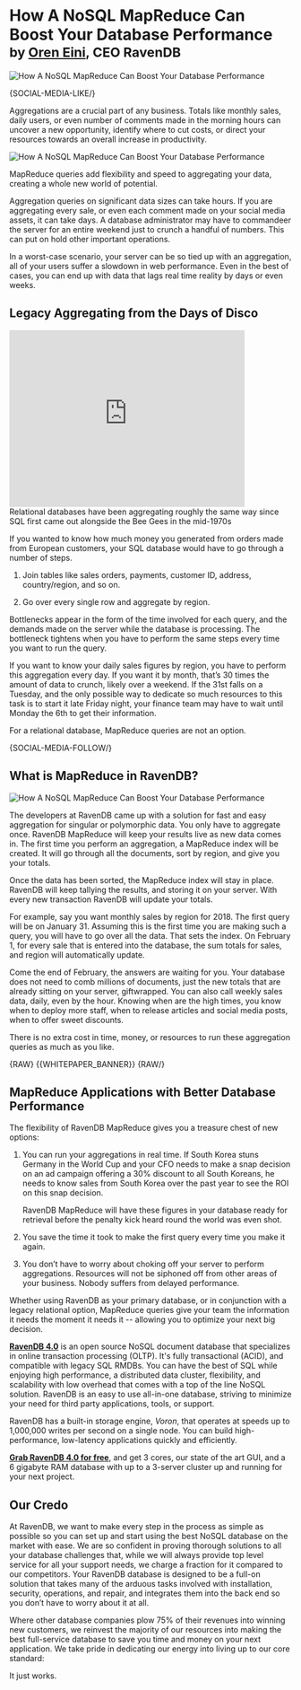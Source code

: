 # How A NoSQL MapReduce Can Boost Your Database Performance<br/><small>by <a href="mailto:ayende@ayende.com">Oren Eini</a>, CEO RavenDB</small>

![How A NoSQL MapReduce Can Boost Your Database Performance](images/how-nosql-mapreduce-can-boost-your-database-performance.jpg)

{SOCIAL-MEDIA-LIKE/}

Aggregations are a crucial part of any business. Totals like monthly sales, daily users, or even number of comments made in the morning hours can uncover a new opportunity, identify where to cut costs, or direct your resources towards an overall increase in productivity.

<img class="pull-right margin-left img-responsive" alt="How A NoSQL MapReduce Can Boost Your Database Performance" src="images/abandoned-shopping-carts.jpg" />

MapReduce queries add flexibility and speed to aggregating your data, creating a whole new world of potential. 

Aggregation queries on significant data sizes can take hours. If you are aggregating every sale, or even each comment made on your social media assets, it can take days. A database administrator may have to commandeer the server for an entire weekend just to crunch a handful of numbers. This can put on hold other important operations.

In a worst-case scenario, your server can be so tied up with an aggregation, all of your users suffer a slowdown in web performance. Even in the best of cases, you can end up with data that lags real time reality by days or even weeks.

## Legacy Aggregating from the Days of Disco

<div class="youtube-frame youtube-frame--left">
    <div class="embed-responsive embed-responsive-16by9">
        <iframe class="embed-responsive-item" width="420" height="315" src="https://www.youtube.com/embed/-ihs-vT9T3Q" frameborder="0" allowfullscreen></iframe>
    </div>
    <div class="caption">
        Relational databases have been aggregating roughly the same way since SQL first came out alongside the Bee Gees in the mid-1970s
    </div>
</div>


If you wanted to know how much money you generated from orders made from European customers, your SQL database would have to go through a number of steps. 

1. Join tables like sales orders, payments, customer ID, address, country/region, and so on. 

2. Go over every single row and aggregate by region.

Bottlenecks appear in the form of the time involved for each query, and the demands made on the server while the database is processing. The bottleneck tightens when you have to perform the same steps every time you want to run the query. 

If you want to know your daily sales figures by region, you have to perform this aggregation every day. If you want it by month, that’s 30 times the amount of data to crunch, likely over a weekend. If the 31st falls on a Tuesday, and the only possible way to dedicate so much resources to this task is to start it late Friday night, your finance team may have to wait until Monday the 6th to get their information. 

For a relational database, MapReduce queries are not an option.

{SOCIAL-MEDIA-FOLLOW/}

## What is MapReduce in RavenDB?

<img class="pull-left margin-right img-responsive" alt="How A NoSQL MapReduce Can Boost Your Database Performance" src="images/results-wait-for-you.jpg" />

The developers at RavenDB came up with a solution for fast and easy aggregation for singular or polymorphic data. You only have to aggregate once. RavenDB MapReduce will keep your results live as new data comes in.
The first time you perform an aggregation, a MapReduce index will be created. It will go through all the documents, sort by region, and give you your totals. 

Once the data has been sorted, the MapReduce index will stay in place. RavenDB will keep tallying the results, and storing it on your server. With every new transaction RavenDB will update your totals. 

For example, say you want monthly sales by region for 2018. The first query will be on January 31. Assuming this is the first time you are making such a query, you will have to go over all the data. That sets the index. On February 1, for every sale that is entered into the database, the sum totals for sales, and region will automatically update. 

Come the end of February, the answers are waiting for you. Your database does not need to comb millions of documents, just the new totals that are already sitting on your server, giftwrapped. You can also call weekly sales data, daily, even by the hour. Knowing when are the high times, you know when to deploy more staff, when to release articles and social media posts, when to offer sweet discounts.

There is no extra cost in time, money, or resources to run these aggregation queries as much as you like.

{RAW}
{{WHITEPAPER_BANNER}}
{RAW/}

## MapReduce Applications with Better Database Performance

The flexibility of RavenDB MapReduce gives you a treasure chest of new options:

1. You can run your aggregations in real time. If South Korea stuns Germany in the World Cup and your CFO needs to make a snap decision on an ad campaign offering a 30% discount to all South Koreans, he needs to know sales from South Korea over the past year to see the ROI on this snap decision. 

    RavenDB MapReduce will have these figures in your database ready for retrieval before the penalty kick heard round the world was even shot. 

2. You save the time it took to make the first query every time you make it again.

3. You don’t have to worry about choking off your server to perform aggregations. Resources will not be siphoned off from other areas of your business. Nobody suffers from delayed performance.

Whether using RavenDB as your primary database, or in conjunction with a legacy relational option, MapReduce queries give your team the information it needs the moment it needs it  -- allowing you to optimize your next big decision. 

<div class="bottom-line">
<p>
    <a href="http://ravendb.net/"><strong>RavenDB 4.0</strong></a> is an open source NoSQL document database that specializes in online transaction processing (OLTP). It's fully transactional (ACID), and compatible with legacy SQL RMDBs. You can have the best of SQL while enjoying high performance, a distributed data cluster, flexibility, and scalability with low overhead that comes with a top of the line NoSQL solution. RavenDB is an easy to use all-in-one database, striving to minimize your need for third party applications, tools, or support.</p>
<p>RavenDB has a built-in storage engine, <em>Voron</em>, that operates at speeds up to 1,000,000 writes per second on a single node. You can build high-performance, low-latency applications quickly and efficiently. <a href="https://ravendb.net/downloads#server/dev">
</p>

<p><strong>Grab RavenDB 4.0 for free</strong></a>, and get 3 cores, our state of the art GUI, and a 6 gigabyte RAM database with up to a 3-server cluster up and running for your next project.</p>
</div>

## Our Credo

At RavenDB, we want to make every step in the process as simple as possible so you can set up and start using the best NoSQL database on the market with ease. We are so confident in proving thorough solutions to all your database challenges that, while we will always provide top level service for all your support needs, we charge a fraction for it compared to our competitors. Your RavenDB database is designed to be a full-on solution that takes many of the arduous tasks involved with installation, security, operations, and repair, and integrates them into the back end so you don’t have to worry about it at all. 

Where other database companies plow 75% of their revenues into winning new customers, we reinvest the majority of our resources into making the best full-service database to save you time and money on your next application. We take pride in dedicating our energy into living up to our core standard:

It just works. 
